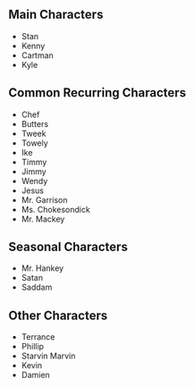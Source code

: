 ## Main Characters

-   Stan
-   Kenny
-   Cartman
-   Kyle

## Common Recurring Characters

-   Chef
-   Butters
-   Tweek
-   Towely
-   Ike
-   Timmy
-   Jimmy
-   Wendy
-   Jesus
-   Mr. Garrison
-   Ms. Chokesondick
-   Mr. Mackey

## Seasonal Characters

-   Mr. Hankey
-   Satan
-   Saddam

## Other Characters

-   Terrance
-   Phillip
-   Starvin Marvin
-   Kevin
-   Damien
